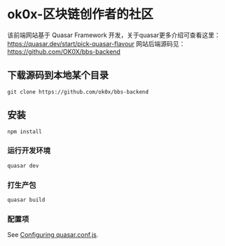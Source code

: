 # ok0x-区块链创作者的社区

该前端网站基于 Quasar Framework 开发，关于quasar更多介绍可查看这里：https://quasar.dev/start/pick-quasar-flavour
网站后端源码见：https://github.com/OK0X/bbs-backend

## 下载源码到本地某个目录

```shell
git clone https://github.com/ok0x/bbs-backend
```

## 安装
```bash
npm install
```

### 运行开发环境
```bash
quasar dev
```

### 打生产包
```bash
quasar build
```

### 配置项
See [Configuring quasar.conf.js](https://quasar.dev/quasar-cli/quasar-conf-js).

